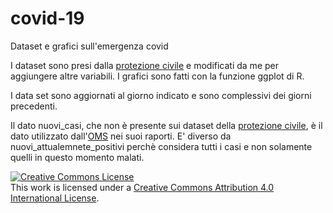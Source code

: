 # covid-19
Dataset e grafici sull'emergenza covid

I dataset sono presi dalla [protezione civile](https://github.com/pcm-dpc/COVID-19) e modificati da me per aggiungere altre variabili. 
I grafici sono fatti con la funzione ggplot di R.

I data set sono aggiornati al giorno indicato e sono complessivi dei giorni precedenti.

Il dato nuovi_casi, che non è presente sui dataset della [protezione civile](https://github.com/pcm-dpc/COVID-19), è il dato utilizzato dall'[OMS](https://www.who.int/emergencies/diseases/novel-coronavirus-2019/situation-reports) nei suoi raporti. E' diverso da nuovi_attualemnete_positivi perchè considera tutti i casi e non solamente quelli in questo momento malati.



<a rel="license" href="http://creativecommons.org/licenses/by/4.0/"><img alt="Creative Commons License" style="border-width:0" src="https://i.creativecommons.org/l/by/4.0/88x31.png" /></a><br />This work is licensed under a <a rel="license" href="http://creativecommons.org/licenses/by/4.0/">Creative Commons Attribution 4.0 International License</a>.
